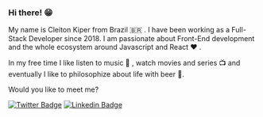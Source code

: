 ### Hi there! 😁
My name is Cleiton Kiper from Brazil 🇧🇷 . I have been working as a Full-Stack Developer since 2018. I am passionate about Front-End development and the whole ecosystem around Javascript and React ❤️ .

In my free time I like listen to music 🎵 , watch movies and series 📺  and eventually I like to philosophize about life with beer 🍺.

Would you like to meet me?

[![Twitter Badge](https://img.shields.io/badge/-Twitter-1ca0f1?style=flat-square&labelColor=1ca0f1&logo=twitter&logoColor=white&link=https://twitter.com/cleitonkioper)](https://twitter.com/cleitonkiper)
[![Linkedin Badge](https://img.shields.io/badge/-LinkedIn-blue?style=flat-square&logo=Linkedin&logoColor=white&link=https://www.linkedin.com/in/cleitonkiper)](https://www.linkedin.com/in/cleitonkiper)
